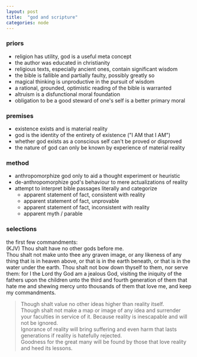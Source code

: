 ```yaml
---
layout: post
title:  "god and scripture"
categories: node
---
```


### priors
* religion has utility, god is a useful meta concept
* the author was educated in christianity 
* religious texts, especially ancient ones, contain significant wisdom
* the bible is fallible and partially faulty, possibly greatly so
* magical thinking is unproductive in the pursuit of wisdom
* a rational, grounded, optimistic reading of the bible is warranted
* altruism is a disfunctional moral foundation
* obligation to be a good steward of one's self is a better primary moral

### premises
* existence exists and is material reality
* god is the identity of the entirety of existence ("I AM that I AM")
* whether god exists as a conscious self can't be proved or disproved
* the nature of god can only be known by experience of material reality

### method
* anthropomorphize god only to aid a thought experiment or heuristic
* de-anthropomorphize god's behaviour to mere actualizations of reality
* attempt to interpret bible passages literally and categorize 
  * apparent statement of fact, consistent with reality
  * apparent statement of fact, unprovable
  * apparent statement of fact, inconsistent with reality
  * apparent myth / parable  

### selections
the first few commandments:  
(KJV) Thou shalt have no other gods before me.  
Thou shalt not make unto thee any graven image, or any likeness of any thing that is in heaven above, or that is in the earth beneath, or that is in the water under the earth. Thou shalt not bow down thyself to them, nor serve them: for I the Lord thy God am a jealous God, visiting the iniquity of the fathers upon the children unto the third and fourth generation of them that hate me and shewing mercy unto thousands of them that love me, and keep my commandments.  

>Though shalt value no other ideas higher than reality itself.  
>Though shalt not make a map or image of any idea and surrender your faculties in service of it.  Because reality is inescapable and will not be ignored.  
>Ignorance of reality will bring suffering and even harm that lasts generations if reality is hatefully rejected.  
>Goodness for the great many will be found by those that love reality and heed its lessons.

